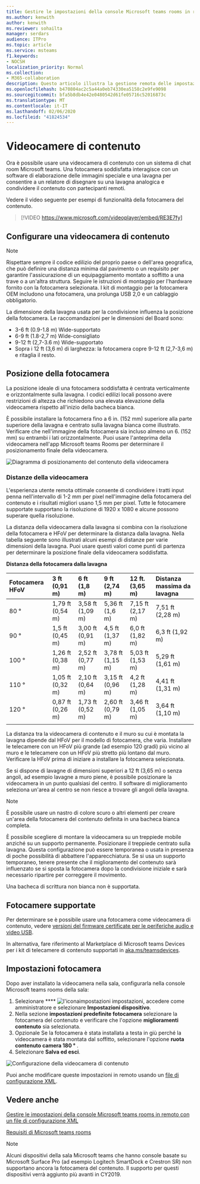 ```yaml
---
title: Gestire le impostazioni della console Microsoft teams rooms in remoto con un file di configurazione XML
ms.author: kenwith
author: kenwith
ms.reviewer: sohailta
manager: serdars
audience: ITPro
ms.topic: article
ms.service: msteams
f1.keywords:
- NOCSH
localization_priority: Normal
ms.collection:
- M365-collaboration
description: Questo articolo illustra la gestione remota delle impostazioni predefinite usate da un dispositivo Microsoft teams rooms, incluso l'applicazione di un tema personalizzato.
ms.openlocfilehash: b470804ac2c5a44a0eb74330ea5158c2e9fe9098
ms.sourcegitcommit: bfa5b8db4e42e0480542d61fe05716c52016873c
ms.translationtype: MT
ms.contentlocale: it-IT
ms.lasthandoff: 02/06/2020
ms.locfileid: "41824534"
---
```

# <a name="content-cameras"></a>Videocamere di contenuto

Ora è possibile usare una videocamera di contenuto con un sistema di chat room Microsoft teams. Una fotocamera soddisfatta interagisce con un software di elaborazione delle immagini speciale e una lavagna per consentire a un relatore di disegnare su una lavagna analogica e condividere il contenuto con partecipanti remoti.

Vedere il video seguente per esempi di funzionalità della fotocamera del contenuto.

> [!VIDEO https://www.microsoft.com/videoplayer/embed/RE3E7fy]

## <a name="set-up-a-content-camera"></a>Configurare una videocamera di contenuto

> [!NOTE]
> Rispettare sempre il codice edilizio del proprio paese o dell'area geografica, che può definire una distanza minima dal pavimento o un requisito per garantire l'assicurazione di un equipaggiamento montato a soffitto a una trave o a un'altra struttura. Seguire le istruzioni di montaggio per l'hardware fornito con la fotocamera selezionata. I kit di montaggio per la fotocamera OEM includono una fotocamera, una prolunga USB 2,0 e un cablaggio obbligatorio.

La dimensione della lavagna usata per la condivisione influenza la posizione della fotocamera. Le raccomandazioni per le dimensioni del Board sono:

- 3-6 ft (0.9-1.8 m) Wide-supportato
- 6-9 ft (1.8-2,7 m) Wide-consigliato
- 9-12 ft (2,7-3.6 m) Wide-supportato
- Sopra i 12 ft (3,6 m) di larghezza: la fotocamera copre 9-12 ft (2,7-3,6 m) e ritaglia il resto.

## <a name="camera-location"></a>Posizione della fotocamera

La posizione ideale di una fotocamera soddisfatta è centrata verticalmente e orizzontalmente sulla lavagna. I codici edilizi locali possono avere restrizioni di altezza che richiedono una elevata elevazione della videocamera rispetto all'inizio della bacheca bianca.

È possibile installare la fotocamera fino a 6 in. (152 mm) superiore alla parte superiore della lavagna e centrato sulla lavagna bianca come illustrato. Verificare che nell'immagine della fotocamera sia incluso almeno un 6. (152 mm) su entrambi i lati orizzontalmente. Puoi usare l'anteprima della videocamera nell'app Microsoft teams Rooms per determinare il posizionamento finale della videocamera.

![Diagramma di posizionamento del contenuto della videocamera](../media/Magic-whiteboard.png)

### <a name="camera-distances"></a>Distanze della videocamera

L'esperienza utente remota ottimale consente di condividere i tratti input penna nell'intervallo di 1-2 mm per pixel nell'immagine della fotocamera del contenuto e i risultati migliori usano 1,5 mm per pixel. Tutte le fotocamere supportate supportano la risoluzione di 1920 x 1080 e alcune possono superare quella risoluzione.

La distanza della videocamera dalla lavagna si combina con la risoluzione della fotocamera e HFoV per determinare la distanza dalla lavagna. Nella tabella seguente sono illustrati alcuni esempi di distanze per varie dimensioni della lavagna. Puoi usare questi valori come punti di partenza per determinare la posizione finale della videocamera soddisfatta.

**Distanza della fotocamera dalla lavagna**

| Fotocamera HFoV |3 ft (0,91 m)     | 6 ft (1,8 m)    | 9 ft (2,74 m)        |12 ft.  (3,65 m)         | Distanza massima da lavagna  |
|:---         |:---               |:---                |:---                 |:---             | :--- |
| 80 °         | 1,79 ft (0,54 m) | 3,58 ft (1,09 m)  | 5,36 ft (1,6 m)    |7,15 ft (2,17 m) |7,51 ft (2,28 m) |
| 90 °         | 1,5 ft (0,45 m) | 3,00 ft (0,91 m)   | 4,5 ft (1,37 m)    |6,0 ft (1,82 m)    |6,3 ft (1,92 m) |
| 100 °        | 1,26 ft (0,38 m)| 2,52 ft (0,77 m)   | 3,78 ft (1,15 m)   |5,03 ft (1,53 m)   |5,29 ft (1,61 m) |
| 110 °        | 1,05 ft (0,32 m)| 2,10 ft (0,64 m)   | 3,15 ft (0,96 m)   |4,2 ft (1,28 m)    |4,41 ft (1,31 m) |
| 120 °        | 0,87 ft (0,26 m)| 1,73 ft (0,52 m)   | 2,60 ft (0,79 m)   |3,46 ft (1,05 m)   |3,64 ft (1,10 m) |
|             |               |                  |                  |        |                    |                  |

La distanza tra la videocamera di contenuto e il muro su cui è montata la lavagna dipende dal HFoV per il modello di fotocamera, che varia. Installare le telecamere con un HFoV più grande (ad esempio 120 gradi) più vicino al muro e le telecamere con un HFoV più stretto più lontano dal muro. Verificare la HFoV prima di iniziare a installare la fotocamera selezionata.

Se si dispone di lavagne di dimensioni superiori a 12 ft (3,65 m) o senza angoli, ad esempio lavagne a muro piene, è possibile posizionare la videocamera in un punto qualsiasi del centro. Il software di miglioramento seleziona un'area al centro se non riesce a trovare gli angoli della lavagna.

> [!NOTE]
> È possibile usare un nastro di colore scuro o altri elementi per creare un'area della fotocamera del contenuto definita in una bacheca bianca completa.
>
> È possibile scegliere di montare la videocamera su un treppiede mobile anziché su un supporto permanente. Posizionare il treppiede centrato sulla lavagna. Questa configurazione può essere temporanea o usata in presenza di poche possibilità di abbattere l'apparecchiatura. Se si usa un supporto temporaneo, tenere presente che il miglioramento del contenuto sarà influenzato se si sposta la fotocamera dopo la condivisione iniziale e sarà necessario ripartire per correggere il movimento.
>
> Una bacheca di scrittura non bianca non è supportata.

## <a name="supported-cameras"></a>Fotocamere supportate

Per determinare se è possibile usare una fotocamera come videocamera di contenuto, vedere [versioni del firmware certificate per le periferiche audio e video USB](requirements.md#certified-firmware-versions-for-usb-audio-and-video-peripherals).

In alternativa, fare riferimento al Marketplace di Microsoft teams Devices per i kit di telecamere di contenuto supportati in [aka.ms/teamsdevices](https://aka.ms/teamsdevices).

## <a name="camera-settings"></a>Impostazioni fotocamera

Dopo aver installato la videocamera nella sala, configurarla nella console Microsoft teams rooms della sala:

1. Selezionare **** ![l'icona](../media/70f1b43f-16d6-4172-9139-71d845c4ed5c.png)impostazioni impostazioni, accedere come amministratore e selezionare **Impostazioni dispositivo**.
2. Nella sezione **impostazioni predefinite fotocamera** selezionare la fotocamera del contenuto e verificare che l'opzione **miglioramenti contenuto** sia selezionata.
3. Opzionale Se la fotocamera è stata installata a testa in giù perché la videocamera è stata montata dal soffitto, selezionare l'opzione **ruota contenuto camera 180 °** .
4. Selezionare **Salva ed esci**.

![Configurazione della videocamera di contenuto](../media/content-camera.png)

Puoi anche modificare queste impostazioni in remoto usando un [file di configurazione XML](xml-config-file.md).

## <a name="see-also"></a>Vedere anche

[Gestire le impostazioni della console Microsoft teams rooms in remoto con un file di configurazione XML](xml-config-file.md)

[Requisiti di Microsoft teams rooms](requirements.md)

> [!NOTE]
> Alcuni dispositivi della sala Microsoft teams che hanno console basate su Microsoft Surface Pro (ad esempio Logitech SmartDock e Crestron SR) non supportano ancora la fotocamera del contenuto. Il supporto per questi dispositivi verrà aggiunto più avanti in CY2019. 
>
